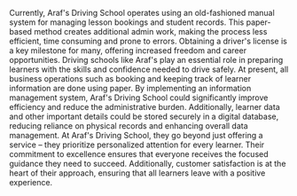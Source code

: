 Currently, Araf's Driving School operates using an old-fashioned manual system for managing lesson bookings and student records. This paper-based method creates additional admin work, making the process less efficient, time consuming and prone to errors.
Obtaining a driver's license is a key milestone for many, offering increased freedom and career opportunities. Driving schools like Araf's play an essential role in preparing learners with the skills and confidence needed to drive safely.
At present, all business operations such as booking and keeping track of learner information are done using paper. By implementing an information management system, Araf's Driving School could significantly improve efficiency and reduce the administrative burden. Additionally, learner data and other important details could be stored securely in a digital database, reducing reliance on physical records and enhancing overall data management.
At Araf's Driving School, they go beyond just offering a service – they prioritize personalized attention for every learner. Their commitment to excellence ensures that everyone receives the focused guidance they need to succeed. Additionally, customer satisfaction is at the heart of their approach, ensuring that all learners leave with a positive experience.
